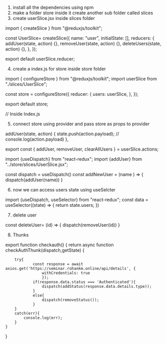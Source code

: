 1. install all the dependencies using npm 
2. make a folder store inside it create another sub folder called slices
3. create userSlice.jsx inside slices folder


import { createSlice } from "@reduxjs/toolkit";

const UserSlice= createSlice({
  name: "user",
  initialState: [],
  reducers: {
    addUser(state, action) {},
    removeUser(state, action) {},
    deleteUsers(state, action) {},
  },
});

export default userSlice.reducer;


4. create a index.js for store inside store folder

import { configureStore } from "@reduxjs/toolkit";
import userSlice from "./slices/UserSlice";

const store = configureStore({
  reducer: {
    users: userSlice,
  },
});

export default store;

// Inside Index.js
<Provider store = {store}>
  <App/>
</Provider>

5. connect store using provider and pass store as props to provider

addUser(state, action) {
      state.push(action.payload);
      // console.log(action.payload)
    },


export const { addUser, removeUser, clearAllUsers } = userSlice.actions;



import {useDispatch} from "react-redux";
import {addUser} from "../store/slices/UserSlice.jsx";

const dispatch = useDispatch()
  const addNewUser = (name ) => {
    dispatch(addUser(name))
  }


6. now we can access users state using useSelcter

import {useDispatch, useSelector} from "react-redux";
const data = useSelector((state) => {
    return state.users;
  })

7. delete user


 const deleteUser= (id) => {
    dispatch(removeUser(id))
  }



8. Thunks

export function checkauth() {
    return async function checkAuthThunk(dispatch,getState) {

        try{
                const response = await axios.get('https://seminar.rohankm.online/api/details', {
                    withCredentials: true
                    });
                if(response.data.status === 'Authenticated'){
                    dispatch(addStatus(response.data.details.type));
                }
                else{
                    dispatch(removeStatus());
                }      
        }
        catch(err){
            console.log(err);
        }
    }
}